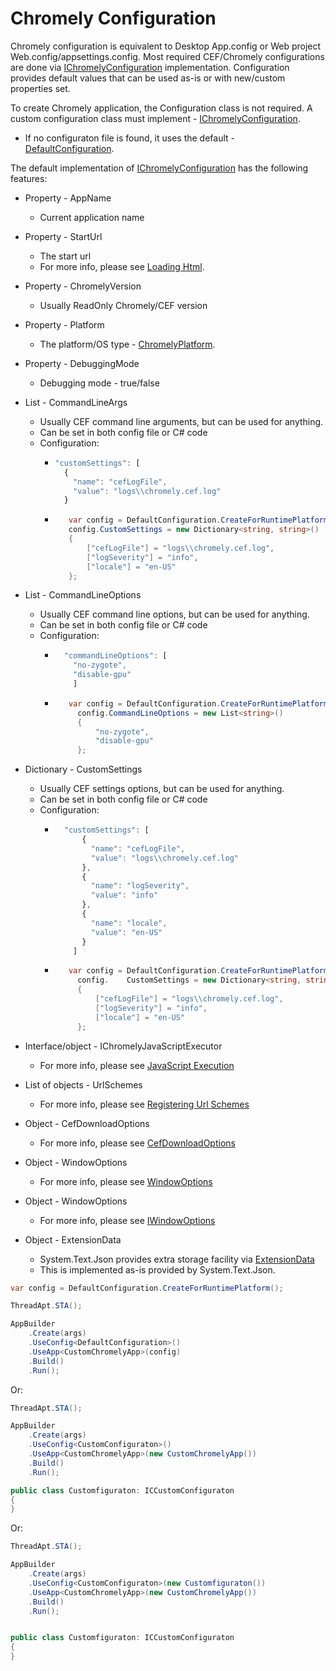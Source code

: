 # Chromely Configuration

Chromely configuration is equivalent to Desktop App.config or Web project Web.config/appsettings.config. Most required CEF/Chromely configurations are done via [IChromelyConfiguration](https://github.com/chromelyapps/Chromely/blob/master/src/Chromely.Core/Configuration/IChromelyConfiguration.cs) implementation. Configuration provides default values that can be used as-is or with new/custom properties set. 

To create Chromely application, the Configuration class is not required. A custom configuration class must implement - [IChromelyConfiguration](https://github.com/chromelyapps/Chromely/blob/master/src/Chromely.Core/Configuration/IChromelyConfiguration.cs). 

- If no configuraton file is found, it uses the default - [DefaultConfiguration](https://github.com/chromelyapps/Chromely/blob/master/src/Chromely.Core/Configuration/DefaultConfiguration.cs).

The default implementation of [IChromelyConfiguration](https://github.com/chromelyapps/Chromely/blob/master/src/Chromely.Core/Configuration/IChromelyConfiguration.cs) has the following features:


- Property - AppName
    - Current application name

 - Property - StartUrl 
    - The start url 
    - For more info, please see [Loading Html](https://github.com/chromelyapps/Chromely/blob/master/Documents/loading_html.md).

- Property - ChromelyVersion   
    - Usually ReadOnly Chromely/CEF version

- Property - Platform   
    - The platform/OS type - [ChromelyPlatform](https://github.com/chromelyapps/Chromely/blob/master/src/Chromely.Core/ChromelyPlatform.cs).

- Property - DebuggingMode  
    - Debugging mode - true/false

- List - CommandLineArgs    
    - Usually CEF command line arguments, but can be used for anything.
    - Can be set in both config file or C# code
    - Configuration:
      -   ````javascript
          "customSettings": [
            {
              "name": "cefLogFile",
              "value": "logs\\chromely.cef.log"
            }
          ````
      -  ````csharp
            var config = DefaultConfiguration.CreateForRuntimePlatform();
            config.CustomSettings = new Dictionary<string, string>()
            {
                ["cefLogFile"] = "logs\\chromely.cef.log",
                ["logSeverity"] = "info",
                ["locale"] = "en-US"
            };
          ````
       
- List - CommandLineOptions     
    - Usually CEF command line options, but can be used for anything.
    - Can be set in both config file or C# code
    - Configuration:
      -   ````javascript
            "commandLineOptions": [
              "no-zygote",
              "disable-gpu"
              ]
          ````
      -  ````csharp
            var config = DefaultConfiguration.CreateForRuntimePlatform();
              config.CommandLineOptions = new List<string>()
              {
                  "no-zygote",
                  "disable-gpu"
              };
          ````

- Dictionary - CustomSettings      
    - Usually CEF settings options, but can be used for anything.
    - Can be set in both config file or C# code
    - Configuration:
      -   ````javascript
            "customSettings": [
                {
                  "name": "cefLogFile",
                  "value": "logs\\chromely.cef.log"
                },
                {
                  "name": "logSeverity",
                  "value": "info"
                },
                {
                  "name": "locale",
                  "value": "en-US"
                }
              ]
          ````
      -  ````csharp
            var config = DefaultConfiguration.CreateForRuntimePlatform();
              config.    CustomSettings = new Dictionary<string, string>()
              {
                  ["cefLogFile"] = "logs\\chromely.cef.log",
                  ["logSeverity"] = "info",
                  ["locale"] = "en-US"
              };
          ````

- Interface/object - IChromelyJavaScriptExecutor        
    - For more info, please see [JavaScript Execution](https://github.com/chromelyapps/Chromely/blob/master/Documents/javascript_execution.md) 

- List of objects - UrlSchemes         
    - For more info, please see [Registering Url Schemes](https://github.com/chromelyapps/Chromely/blob/master/Documents/registering_url_schemes.md) 

- Object - CefDownloadOptions         
    - For more info, please see [CefDownloadOptions](https://github.com/chromelyapps/Chromely/blob/master/src/Chromely.Core/Configuration/CefDownloadOptions.cs) 

- Object - WindowOptions          
    - For more info, please see [WindowOptions](https://github.com/chromelyapps/Chromely/blob/master/Documents/registering_url_schemes.md) 

- Object - WindowOptions          
    - For more info, please see [IWindowOptions](https://github.com/chromelyapps/Chromely/blob/master/src/Chromely.Core/Configuration/IWindowOptions.cs) 

- Object - ExtensionData       
    -  System.Text.Json provides extra storage facility via [ExtensionData](https://docs.microsoft.com/en-us/dotnet/api/system.text.json.serialization.jsonextensiondataattribute?view=netcore-3.1)
    - This is implemented as-is provided by System.Text.Json.


````csharp
var config = DefaultConfiguration.CreateForRuntimePlatform();

ThreadApt.STA();

AppBuilder
    .Create(args)
    .UseConfig<DefaultConfiguration>()
    .UseApp<CustomChromelyApp>(config)
    .Build()
    .Run();

````

Or:

````csharp
ThreadApt.STA();

AppBuilder
    .Create(args)
    .UseConfig<CustomConfiguraton>()  
    .UseApp<CustomChromelyApp>(new CustomChromelyApp())
    .Build()
    .Run();

public class Customfiguraton: ICCustomConfiguraton
{
}
````

Or:

````csharp
ThreadApt.STA();

AppBuilder
    .Create(args)
    .UseConfig<CustomConfiguraton>(new Customfiguraton())
    .UseApp<CustomChromelyApp>(new CustomChromelyApp())
    .Build()
    .Run();


public class Customfiguraton: ICCustomConfiguraton
{
}
````

